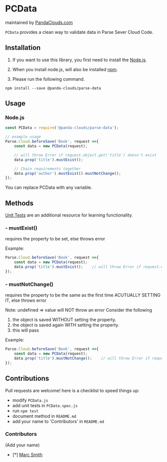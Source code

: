 
PCData
=========
maintained by [PandaClouds.com](https://pandaclouds.com)

`PCData` provides a clean way to validate data in Parse Sever Cloud Code.


Installation
------------

1. If you want to use this library, you first need to install the [Node.js](https://nodejs.org/en/).

2. When you install node.js, will also be installed [npm](https://www.npmjs.com/).

3. Please run the following command.

```
npm install --save @panda-clouds/parse-data
```

Usage
-----

### Node.js

```javascript
const PCData = require('@panda-clouds/parse-data');

// example usage
Parse.Cloud.beforeSave('Book', request =>{
	const data = new PCData(request);

	// will throw Error if request.object.get('title') doesn't exist
	data.prop('title').mustExist();

	// Chain requirements together
	data.prop('author').mustExist().mustNotChange();
});
```

You can replace PCData with any variable.


Methods
-------

[Unit Tests] are an additional resource for learning functionality.

### - mustExist()

requires the property to be set,
else throws error

Example:

```javascript
Parse.Cloud.beforeSave('Book', request =>{
	const data = new PCData(request);
	data.prop('title').mustExist();    // will throw Error if request.object.get('title') doesn't exist
});
```

### - mustNotChange()

requires the property to be the same as the first time ACUTUALLY SETTING IT,
else throws error

Note: undefined => value will NOT throw an error
Consider the following
1. the object is saved WITHOUT setting the property.
2. the object is saved again WITH setting the property.
3. this will pass

Example:

```javascript
Parse.Cloud.beforeSave('Book', request =>{
	const data = new PCData(request);
	data.prop('title').mustNotChange();    // will throw Error if request.object.get('title') is not equal to request.original.get('title')
});
```


Contributions
-------------

Pull requests are welcome! here is a checklist to speed things up:

- modify `PCData.js`
- add unit tests in `PCData.spec.js`
- run `npm test`
- document method in `README.md`
- add your name to 'Contributors' in `README.md`


### Contributors

(Add your name)

- [*] [Marc Smith](https://github.com/mrmarcsmith)


[Unit Tests]: https://github.com/panda-clouds/string/blob/master/spec/PCData.spec.js
